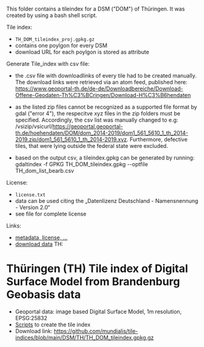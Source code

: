 This folder contains a tileindex for a DSM ("DOM") of Thüringen. It was created by using a bash shell script.

Tile index:
- `TH_DOM_tileindex_proj.gpkg.gz`
- contains one poylgon for every DSM
- download URL for each poylgon is stored as attribute


Generate Tile_index with csv file:


- the .csv file with downloadlinks of every tile had to be created manually. The download links were retrieved via an atom feed, published here: https://www.geoportal-th.de/de-de/Downloadbereiche/Download-Offene-Geodaten-Th%C3%BCringen/Download-H%C3%B6hendaten

- as the listed zip files cannot be recognized as a supported file format by gdal ("error 4"), the respecitve xyz files in the zip folders must be specified.
Accordingly, the csv list was manually changed to e.g: /vsizip/vsicurl/https://geoportal.geoportal-th.de/hoehendaten/DOM/dom_2014-2019/dom1_561_5610_1_th_2014-2019.zip/dom1_561_5610_1_th_2014-2019.xyz.
Furthermore, defective tiles, that were lying outside the federal state were excluded.

- based on the output csv, a tileindex.gpkg can be generated by running: gdaltindex -f GPKG TH_DOM_tileindex.gpkg --optfile TH_dom_list_bearb.csv

License:
- `license.txt`
- data can be used citing the „Datenlizenz Deutschland - Namensnennung - Version 2.0“
- see file for complete license

Links:
- [metadata, license, ...](https://www.geoportal-th.de/de-de/Downloadbereiche/Download-Offene-Geodaten-Th%C3%BCringen/Download-H%C3%B6hendaten)
- [download data](https://www.geoportal-th.de/de-de/Downloadbereiche/Download-Offene-Geodaten-Th%C3%BCringen/Download-H%C3%B6hendaten)
TH:

# Thüringen (TH) Tile index of Digital Surface Model from Brandenburg Geobasis data

* Geoportal data: image based Digital Surface Model, 1m resolution,  EPSG:25832
* [Scripts](https://github.com/mundialis/tile-indices/tree/main/DSM/TH) to create the tile index
* Download link: https://github.com/mundialis/tile-indices/blob/main/DSM/TH/TH_DOM_tileindex.gpkg.gz